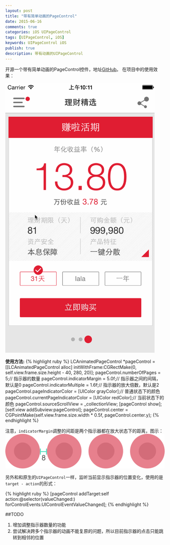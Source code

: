 ```yaml
---
layout: post
title: "带有简单动画的PageControl"
date: 2015-06-16
comments: true
categories: iOS UIPageControl
tags: [UIPageControl, iOS]
keywords: UIPageControl iOS
publish: true
description: 带有动画的UIPageControl
---
```


开源一个带有简单动画的PageControl控件，地址[GitHub](https://github.com/bawn/LCAnimatedPageControl)。
在项目中的使用效果：

![1](/images/LCAnimatedPageControl/demo.gif)

__使用方法:__
{% highlight ruby %}
LCAnimatedPageControl *pageControl = [[LCAnimatedPageControl alloc] initWithFrame:CGRectMake(0, self.view.frame.size.height - 40, 280, 20)];
pageControl.numberOfPages = 5;// 指示器的数量
pageControl.indicatorMargin = 5.0f;// 指示器之间的间隔，默认是0
pageControl.indicatorMultiple = 1.6f;// 指示器的放大倍数，默认是2
pageControl.pageIndicatorColor = [UIColor grayColor];// 普通状态下的颜色
pageControl.currentPageIndicatorColor = [UIColor redColor];// 当前状态下的颜色
pageControl.sourceScrollView = _collectionView;
[pageControl show];
[self.view addSubview:pageControl];
pageControl.center = CGPointMake(self.view.frame.size.width * 0.5f, pageControl.center.y);
{% endhighlight %}

注意，`indicatorMargin`调整的间距是两个指示器都在放大状态下的距离，图示：
![2](/images/LCAnimatedPageControl/indicatorMargin.png)


另外和和原生的`UIPageControl`一样，监听当前显示指示器的位置变化，使用的是`target - action`的形式：

{% highlight ruby %}
[pageControl addTarget:self action:@selector(valueChanged:) forControlEvents:UIControlEventValueChanged];
{% endhighlight %}

##TODO

1. 增加调整指示器数量的功能
2. 尝试解决跨多个指示器的动画不能复原的问题，所以目前指示器的点击只能跳转到相邻的位置
